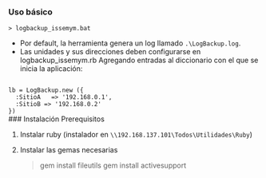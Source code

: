 ### Uso básico

    > logbackup_issemym.bat

* Por default, la herramienta genera un log llamado `.\LogBackup.log`.
* Las unidades y sus direcciones deben configurarse en logbackup_issemym.rb
  Agregando entradas al diccionario con el que se inicia la aplicación:

<code>
lb = LogBackup.new ({
  :SitioA   => '192.168.0.1',
  :SitioB => '192.168.0.2'
})
</code>
### Instalación Prerequisitos

1. Instalar ruby (instalador en `\\192.168.137.101\Todos\Utilidades\Ruby`)
2. Instalar las gemas necesarias

    > gem install fileutils
    > gem install activesupport


